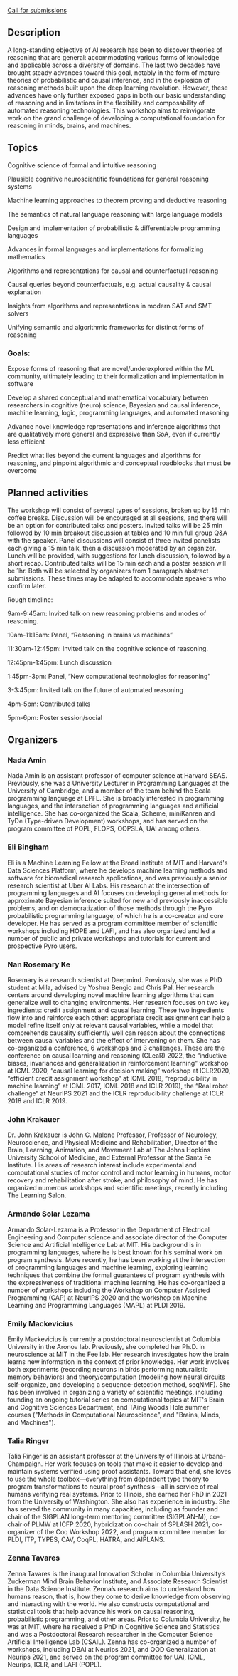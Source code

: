 [Call for submissions](./call.md)

## Description

A long-standing objective of AI research has been to discover theories of reasoning that are general: accommodating various forms of knowledge and applicable across a diversity of domains. The last two decades have brought steady advances toward this goal, notably in the form of mature theories of probabilistic and causal inference, and in the explosion of reasoning methods built upon the deep learning revolution. However, these advances have only further exposed gaps in both our basic understanding of reasoning and in limitations in the flexibility and composability of automated reasoning technologies.  This workshop aims to reinvigorate work on the grand challenge of developing a computational foundation for reasoning in minds, brains, and machines.


## Topics
Cognitive science of formal and intuitive reasoning

Plausible cognitive neuroscientific foundations for general reasoning systems 

Machine learning approaches to theorem proving and deductive reasoning

The semantics of natural language reasoning with large language models

Design and implementation of probabilistic & differentiable programming languages

Advances in formal languages and implementations for formalizing mathematics

Algorithms and representations for causal and counterfactual reasoning

Causal queries beyond counterfactuals, e.g. actual causality & causal explanation

Insights from algorithms and representations in modern SAT and SMT solvers

Unifying semantic and algorithmic frameworks for distinct forms of reasoning

### Goals: 

Expose forms of reasoning that are novel/underexplored within the ML community, ultimately leading to their formalization and implementation in software

Develop a shared conceptual and mathematical vocabulary between researchers in cognitive (neuro) science, Bayesian and causal inference, machine learning, logic, programming languages, and automated reasoning

Advance novel knowledge representations and inference algorithms that are qualitatively more general and expressive than SoA, even if currently less efficient

Predict what lies beyond the current languages and algorithms for reasoning, and pinpoint algorithmic and conceptual roadblocks that must be overcome

## Planned activities
The workshop will consist of several types of sessions, broken up by 15 min coffee breaks. Discussion will be encouraged at all sessions, and there will be an option for contributed talks and posters. Invited talks will be 25 min followed by 10 min breakout discussion at tables and 10 min full group Q&A with the speaker. Panel discussions will consist of three invited panelists each giving a 15 min talk, then a discussion moderated by an organizer. Lunch will be provided, with suggestions for lunch discussion, followed by a short recap. Contributed talks will be 15 min each and a poster session will be 1hr.  Both will be selected by organizers from 1 paragraph abstract submissions. These times may be adapted to accommodate speakers who confirm later.

Rough timeline: 

9am-9:45am: Invited talk on new reasoning problems and modes of reasoning. 

10am-11:15am: Panel, “Reasoning in brains vs machines”

11:30am-12:45pm: Invited talk on the cognitive science of reasoning.

12:45pm-1:45pm: Lunch discussion

1:45pm-3pm: Panel, “New computational technologies for reasoning”

3-3:45pm: Invited talk on the future of automated reasoning

4pm-5pm: Contributed talks

5pm-6pm: Poster session/social

## Organizers

### Nada Amin 
Nada Amin is an assistant professor of computer science at Harvard SEAS. Previously, she was a University Lecturer in Programming Languages at the University of Cambridge, and a member of the team behind the Scala programming language at EPFL. She is broadly interested in programming languages, and the intersection of programming languages and artificial intelligence. She has co-organized the Scala, Scheme, miniKanren and TyDe (Type-driven Development) workshops, and has served on the program committee of POPL, FLOPS, OOPSLA, UAI among others.

### Eli Bingham
Eli is a Machine Learning Fellow at the Broad Institute of MIT and Harvard's Data Sciences Platform, where he develops machine learning methods and software for biomedical research applications, and was previously a senior research scientist at Uber AI Labs. His research at the intersection of programming languages and AI focuses on developing general methods for approximate Bayesian inference suited for new and previously inaccessible problems, and on democratization of those methods through the Pyro probabilistic programming language, of which he is a co-creator and core developer. He has served as a program committee member of scientific workshops including HOPE and LAFI, and has also organized and led a number of public and private workshops and tutorials for current and prospective Pyro users.

### Nan Rosemary Ke
Rosemary is a research scientist at Deepmind. Previously, she was a PhD student at Mila, advised by Yoshua Bengio and Chris Pal. Her research centers around developing novel machine learning algorithms that can generalize well to changing environments. Her research focuses on two key ingredients: credit assignment and causal learning. These two ingredients flow into and reinforce each other: appropriate credit assignment can help a model refine itself only at relevant causal variables, while a model that comprehends causality sufficiently well can reason about the connections between causal variables and the effect of intervening on them. She has co-organized a conference, 6 workshops and 3 challenges. These are the conference on causal learning and reasoning (CLeaR) 2022, the “inductive biases, invariances and generalization in reinforcement learning” workshop at ICML 2020, “causal learning for decision making” workshop at ICLR2020, “efficient credit assignment workshop” at ICML 2018, “reproducibility in machine learning” at ICML 2017, ICML 2018 and ICLR 2019), the “Real robot challenge” at NeurIPS 2021 and the ICLR reproducibility challenge at ICLR 2018 and ICLR 2019. 

### John Krakauer 
Dr. John Krakauer is John C. Malone Professor, Professor of Neurology, Neuroscience, and Physical Medicine and Rehabilitation, Director of the Brain, Learning, Animation, and Movement Lab at The Johns Hopkins University School of Medicine, and External Professor at the Santa Fe Institute. His areas of research interest include experimental and computational studies of motor control and motor learning in humans, motor recovery and rehabilitation after stroke, and philosophy of mind. He has organized numerous workshops and scientific meetings, recently including The Learning Salon.

### Armando Solar Lezama 
Armando Solar-Lezama is a Professor in the Department of Electrical Engineering and Computer science and associate director of the Computer Science and Artificial Intelligence Lab at MIT. His background is in programming languages, where he is best known for his seminal work on program synthesis. More recently, he has been working at the intersection of programming languages and machine learning, exploring learning techniques that combine the formal guarantees of program synthesis with the expressiveness of traditional machine learning.  He has co-organized a number of workshops including the Workshop on Computer Assisted Programming (CAP) at NeurIPS 2020 and the workshop on Machine Learning and Programming Languages (MAPL) at PLDI 2019. 

### Emily Mackevicius
Emily Mackevicius is currently a postdoctoral neuroscientist at Columbia University in the Aronov lab. Previously, she completed her Ph.D. in neuroscience at MIT in the Fee lab. Her research investigates how the brain learns new information in the context of prior knowledge.  Her work involves both experiments (recording neurons in birds performing naturalistic memory behaviors) and theory/computation (modeling how neural circuits self-organize, and developing a sequence-detection method, seqNMF).  She has been involved in organizing a variety of scientific meetings, including founding an ongoing tutorial series on computational topics at MIT's Brain and Cognitive Sciences Department, and TAing Woods Hole summer courses ("Methods in Computational Neuroscience", and "Brains, Minds, and Machines"). 

### Talia Ringer
Talia Ringer is an assistant professor at the University of Illinois at Urbana-Champaign. Her work focuses on tools that make it easier to develop and maintain systems verified using proof assistants. Toward that end, she loves to use the whole toolbox—everything from dependent type theory to program transformations to neural proof synthesis—all in service of real humans verifying real systems. Prior to Illinois, she earned her PhD in 2021 from the University of Washington. She also has experience in industry. She has served the community in many capacities, including as founder and chair of the SIGPLAN long-term mentoring committee (SIGPLAN-M), co-chair of PLMW at ICFP 2020, hybridization co-chair of SPLASH 2021, co-organizer of the Coq Workshop 2022, and program committee member for PLDI, ITP, TYPES, CAV, CoqPL, HATRA, and AIPLANS.

### Zenna Tavares
Zenna Tavares is the inaugural Innovation Scholar in Columbia University’s Zuckerman Mind Brain Behavior Institute, and Associate Research Scientist in the Data Science Institute. Zenna’s research aims to understand how humans reason, that is, how they come to derive knowledge from observing and interacting with the world. He also constructs computational and statistical tools that help advance his work on causal reasoning, probabilistic programming, and other areas. Prior to Columbia University, he was at MIT, where he received a PhD in Cognitive Science and Statistics and was a Postdoctoral Research researcher in the Computer Science Artificial Intelligence Lab (CSAIL). Zenna has co-organized a number of workshops, including DBAI at Neurips 2021, and OOD Generalization at Neurips 2021, and served on the program committee for UAI, ICML, Neurips, ICLR, and LAFI (POPL).
